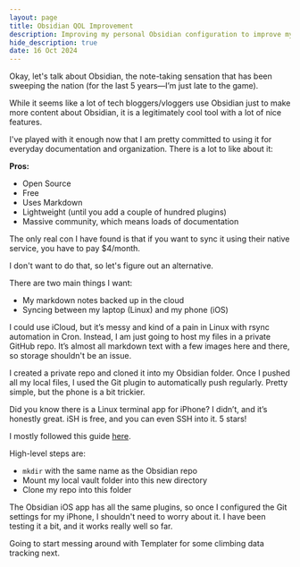 ```yaml
---
layout: page
title: Obsidian QOL Improvement
description: Improving my personal Obsidian configuration to improve my quality of life
hide_description: true
date: 16 Oct 2024
---
```

Okay, let's talk about Obsidian, the note-taking sensation that has been sweeping the nation (for the last 5 years—I’m just late to the game).

While it seems like a lot of tech bloggers/vloggers use Obsidian just to make more content about Obsidian, it is a legitimately cool tool with a lot of nice features.

I've played with it enough now that I am pretty committed to using it for everyday documentation and organization. There is a lot to like about it:

**Pros:**
- Open Source
- Free
- Uses Markdown
- Lightweight (until you add a couple of hundred plugins)
- Massive community, which means loads of documentation

The only real con I have found is that if you want to sync it using their native service, you have to pay $4/month.

I don't want to do that, so let's figure out an alternative.

There are two main things I want:
- My markdown notes backed up in the cloud
- Syncing between my laptop (Linux) and my phone (iOS)

I could use iCloud, but it’s messy and kind of a pain in Linux with rsync automation in Cron. Instead, I am just going to host my files in a private GitHub repo. It’s almost all markdown text with a few images here and there, so storage shouldn't be an issue.

I created a private repo and cloned it into my Obsidian folder. Once I pushed all my local files, I used the Git plugin to automatically push regularly. Pretty simple, but the phone is a bit trickier.

Did you know there is a Linux terminal app for iPhone? I didn’t, and it’s honestly great. iSH is free, and you can even SSH into it. 5 stars!

I mostly followed this guide [here](https://forum.obsidian.md/t/mobile-sync-with-git-on-ios-for-free-using-ish/20861).

High-level steps are:
- `mkdir` with the same name as the Obsidian repo
- Mount my local vault folder into this new directory
- Clone my repo into this folder

The Obsidian iOS app has all the same plugins, so once I configured the Git settings for my iPhone, I shouldn't need to worry about it. I have been testing it a bit, and it works really well so far.

Going to start messing around with Templater for some climbing data tracking next.
